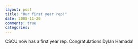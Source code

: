 ```yaml
---
layout: post
title: "Our first year rep!"
date: 2008-11-20
comments: true
categories: 
---
```


CSCU now has a first year rep. Congratulations Dylan Hamada!
